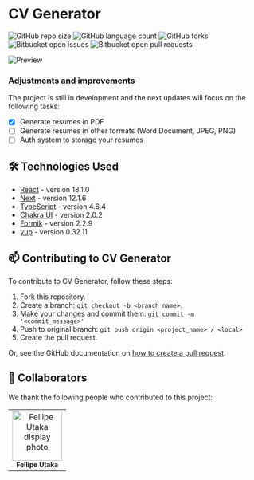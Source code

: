 # CV Generator

![GitHub repo size](https://img.shields.io/github/repo-size/fellipeutaka/cv-generator?style=for-the-badge)
![GitHub language count](https://img.shields.io/github/languages/count/fellipeutaka/cv-generator?style=for-the-badge)
![GitHub forks](https://img.shields.io/github/forks/fellipeutaka/cv-generator?style=for-the-badge)
![Bitbucket open issues](https://img.shields.io/bitbucket/issues/fellipeutaka/cv-generator?style=for-the-badge)
![Bitbucket open pull requests](https://img.shields.io/bitbucket/pr-raw/fellipeutaka/cv-generator?style=for-the-badge)

![Preview](https://user-images.githubusercontent.com/68625746/170846330-74cd1a89-c0d7-48d0-8180-5a57a4c74470.png)

### Adjustments and improvements

The project is still in development and the next updates will focus on the following tasks:

- [x] Generate resumes in PDF
- [ ] Generate resumes in other formats (Word Document, JPEG, PNG)
- [ ] Auth system to storage your resumes

## 🛠 Technologies Used

- [React](https://reactjs.org/) - version 18.1.0
- [Next](https://nextjs.org/) - version 12.1.6
- [TypeScript](https://www.typescriptlang.org/) - version 4.6.4
- [Chakra UI](https://chakra-ui.com/) - version 2.0.2
- [Formik](https://formik.org/) - version 2.2.9
- [yup](https://github.com/jquense/yup) - version 0.32.11

## 📫 Contributing to CV Generator

To contribute to CV Generator, follow these steps:

1. Fork this repository.
2. Create a branch: `git checkout -b <branch_name>`.
3. Make your changes and commit them: `git commit -m '<commit_message>'`
4. Push to original branch: `git push origin <project_name> / <local>`
5. Create the pull request.

Or, see the GitHub documentation on [how to create a pull request](https://help.github.com/en/github/collaborating-with-issues-and-pull-requests/creating-a-pull-request).

## 🤝 Collaborators

We thank the following people who contributed to this project:

<table>
  <tr>
    <td align="center">
      <a href="https://github.com/FellipeUtaka">
        <img src="https://github.com/fellipeutaka.png" width="100px;" alt="Fellipe Utaka display photo"/><br>
        <sub>
          <b>Fellipe Utaka</b>
        </sub>
      </a>
    </td>
  </tr>
</table>
